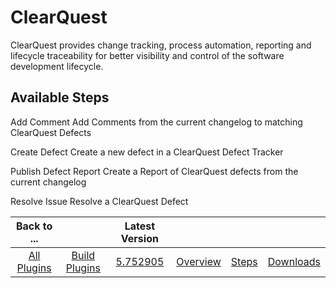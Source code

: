 
ClearQuest
==========

ClearQuest provides change tracking, process automation, reporting and lifecycle traceability for better visibility and control of the software development lifecycle.


Available Steps
---------------

Add Comment Add Comments from the current changelog to matching ClearQuest Defects

Create Defect Create a new defect in a ClearQuest Defect Tracker

Publish Defect Report Create a Report of ClearQuest defects from the current changelog

Resolve Issue Resolve a ClearQuest Defect



|Back to ...||Latest Version||||
| :---: | :---: | :---: | :---: | :---: | :---: |
|[All Plugins](../../index.md)|[Build Plugins](../README.md)|[5.752905](https://raw.githubusercontent.com/UrbanCode/IBM-UCB-PLUGINS/main/files/ClearQuest/ClearQuest-5.752905.zip)|[Overview](overview.md)|[Steps](steps.md)|[Downloads](downloads.md)|
